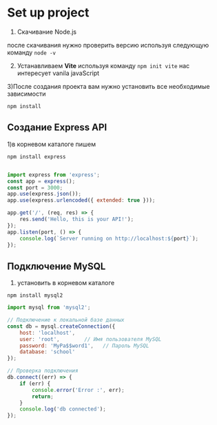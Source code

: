 # Set up project 

1) Скачивание Node.js
   
  после скачивания нужно проверить версию используя следующую команду ``` node -v ```

2) Устанавливаем **Vite** используя команду ```npm init vite```
   нас интересует vanila javaScript

3)После создания проекта вам нужно установить все необходимые зависимости

```npm install```

## Создание Express API

1)в корневом каталоге пишем 

```npm install express```

```js

import express from 'express';
const app = express();
const port = 3000;
app.use(express.json());
app.use(express.urlencoded({ extended: true }));

app.get('/', (req, res) => {
    res.send('Hello, this is your API!');
});
app.listen(port, () => {
    console.log(`Server running on http://localhost:${port}`);
});
```
## Подключение MySQL

1) установить в корневом каталоге

```npm install mysql2```

```js
import mysql from 'mysql2';

// Подключение к локальной базе данных
const db = mysql.createConnection({
    host: 'localhost',
    user: 'root',        // Имя пользователя MySQL
    password: 'MyPa$$word1',   // Пароль MySQL
    database: 'school'
});

// Проверка подключения
db.connect((err) => {
    if (err) {
        console.error('Error :', err);
        return;
    }
    console.log('db connected');
});
```
